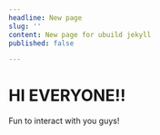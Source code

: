 ```yaml
---
headline: New page
slug: ''
content: New page for ubuild jekyll
published: false

---
```

# HI EVERYONE!!

Fun to interact with you guys!